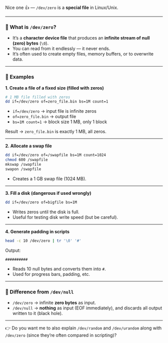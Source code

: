 Nice one 👍 — `/dev/zero` is a **special file** in Linux/Unix.

---

### 🔹 What is `/dev/zero`?

* It’s a **character device file** that produces an **infinite stream of null (zero) bytes** (`\0`).
* You can read from it endlessly — it never ends.
* It’s often used to create empty files, memory buffers, or to overwrite data.

---

### 🔹 Examples

**1. Create a file of a fixed size (filled with zeros)**

```bash
# 1 MB file filled with zeros
dd if=/dev/zero of=zero_file.bin bs=1M count=1
```

* `if=/dev/zero` → input file is infinite zeros
* `of=zero_file.bin` → output file
* `bs=1M count=1` → block size 1 MB, only 1 block

Result → `zero_file.bin` is exactly 1 MB, all zeros.

---

**2. Allocate a swap file**

```bash
dd if=/dev/zero of=/swapfile bs=1M count=1024
chmod 600 /swapfile
mkswap /swapfile
swapon /swapfile
```

* Creates a 1 GB swap file (1024 MB).

---

**3. Fill a disk (dangerous if used wrongly)**

```bash
dd if=/dev/zero of=bigfile bs=1M
```

* Writes zeros until the disk is full.
* Useful for testing disk write speed (but be careful).

---

**4. Generate padding in scripts**

```bash
head -c 10 /dev/zero | tr '\0' '#'
```

Output:

```
##########
```

* Reads 10 null bytes and converts them into `#`.
* Used for progress bars, padding, etc.

---

### 🔹 Difference from `/dev/null`

* `/dev/zero` → infinite **zero bytes** as input.
* `/dev/null` → **nothing** as input (EOF immediately), and discards all output written to it (black hole).

---

👉 Do you want me to also explain `/dev/random` and `/dev/urandom` along with `/dev/zero` (since they’re often compared in scripting)?
